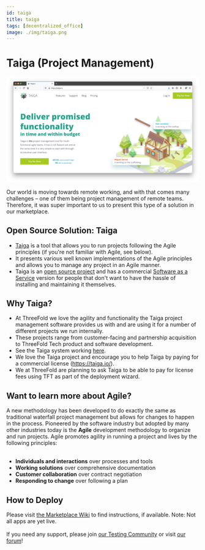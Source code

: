 ```yaml
---
id: taiga
title: taiga
tags: [decentralized_office]
image: ./img/taiga.png
---
```


# Taiga (Project Management)

![](./img/taiga_frontpage.png)
<br/>

Our world is moving towards remote working, and with that comes many challenges – one of them being project management of remote teams. Therefore, it was super important to us to present this type of a solution in our marketplace.

## Open Source Solution: Taiga

- [Taiga](https://www.taiga.io/) is a tool that allows you to run projects following the Agile principles (if you're not familiar with Agile, see below).
- It presents various well known implementations of the Agile principles and allows you to manage any project in an Agile manner.
- Taiga is an [open source project](https://github.com/taigaio) and has a commercial [Software as a Service](https://taiga.io/) version for people that don't want to have the hassle of installing and maintaining it themselves.

## Why Taiga?

- At ThreeFold we love the agility and functionality the Taiga project management software provides us with and are using it for a number of different projects we run internally.
- These projects range from customer-facing and partnership acquisition to ThreeFold Tech product and software development.
- See the Taiga system working [here](https://circles.threefold.me/discover).
- We love the Taiga project and encourage you to help Taiga by paying for a commercial license (https://taiga.io/).
- We at ThreeFold are planning to ask Taiga to be able to pay for license fees using TFT as part of the deployment wizard.

## Want to learn more about Agile? 

A new methodology has been developed to do exactly the same as traditional waterfall project management but allows for changes to happen in the process. Pioneered by the software industry but adopted by many other industries today is the **Agile** development methodology to organize and run projects. Agile promotes agility in running a project and lives by the following principles:
<br/>
<br/>

- **Individuals and interactions** over processes and tools
- **Working solutions** over comprehensive documentation
- **Customer collaboration** over contract negotiation
- **Responding to change** over following a plan

## How to Deploy

Please visit [the Marketplace Wiki](https://threefold.io/info/cloud#/cloud__evdc_marketplace) to find instructions, if available. Note: Not all apps are yet live.
<br/>
<br/>
If you need any support, please join [our Testing Community](https://bit.ly/tftesting) or visit [our forum](https://forum.threefold.io)!

<!--

## How can you and your business benefit?

ThreeFold gives you the ability to have a "one-click" solution to deploy your own project management system in many of the locations where the ThreeFold Grid has capacity.

Deploying your own instance on the grid provides you with unique features like:

- **A private instance**. It's your private instance running in you private virtual data center.
- **Choice of location**. Any node on the TF Grid is able to run the Taiga instance and we will make more locations to deploy going forward.
- **Decentralized User Authentication**. ThreeFold uses a 2-Factor Authentication system that doe not rely on central storage of a username and password combination.

-->

